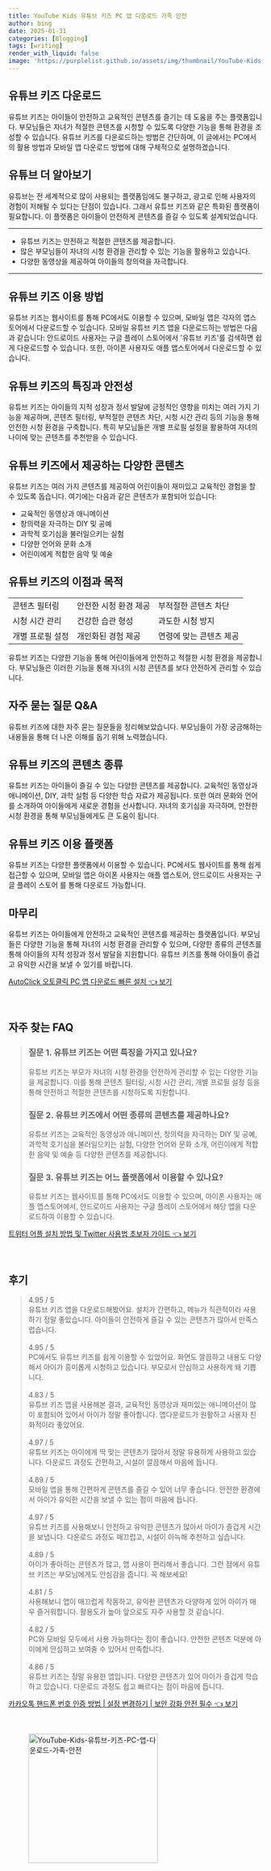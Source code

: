 ```yaml
---
title: YouTube Kids 유튜브 키즈 PC 앱 다운로드 가족 안전
author: bing
date: 2025-01-31
categories: [Blogging]
tags: [writing]
render_with_liquid: false
image: 'https://purplelist.github.io/assets/img/thumbnail/YouTube-Kids-유튜브-키즈-PC-앱-다운로드-가족-안전.webp'
---
```



<h2 id='유튜브_키즈_다운로드'>유튜브 키즈 다운로드</h2>

<p>유튜브 키즈는 아이들이 안전하고 교육적인 콘텐츠를 즐기는 데 도움을 주는 플랫폼입니다. 부모님들은 자녀가 적절한 콘텐츠를 시청할 수 있도록 다양한 기능을 통해 환경을 조성할 수 있습니다. 유튜브 키즈를 다운로드하는 방법은 간단하며, 이 글에서는 PC에서의 활용 방법과 모바일 앱 다운로드 방법에 대해 구체적으로 설명하겠습니다.</p>

<h2 id='유튜브_더_알아보기'>유튜브 더 알아보기</h2>

<p>유튜브는 전 세계적으로 많이 사용되는 플랫폼임에도 불구하고, 광고로 인해 사용자의 경험이 저해될 수 있다는 단점이 있습니다. 그래서 유튜브 키즈와 같은 특화된 플랫폼이 필요합니다. 이 플랫폼은 아이들이 안전하게 콘텐츠를 즐길 수 있도록 설계되었습니다.</p>

<hr />

<ul>
    <li>유튜브 키즈는 안전하고 적절한 콘텐츠를 제공합니다.</li>
    <li>많은 부모님들이 자녀의 시청 환경을 관리할 수 있는 기능을 활용하고 있습니다.</li>
    <li>다양한 동영상을 제공하여 아이들의 창의력을 자극합니다.</li>
</ul>

<hr />

<h2 id='유튜브_키즈_이용_방법'>유튜브 키즈 이용 방법</h2>

<p>유튜브 키즈는 웹사이트를 통해 PC에서도 이용할 수 있으며, 모바일 앱은 각자의 앱스토어에서 다운로드할 수 있습니다. 모바일 유튜브 키즈 앱을 다운로드하는 방법은 다음과 같습니다: 안드로이드 사용자는 구글 플레이 스토어에서 '유튜브 키즈'를 검색하면 쉽게 다운로드할 수 있습니다. 또한, 아이폰 사용자도 애플 앱스토어에서 다운로드할 수 있습니다.</p>

<h2 id='유튜브_키즈_의_특징과_안전성'>유튜브 키즈의 특징과 안전성</h2>

<p>유튜브 키즈는 아이들의 지적 성장과 정서 발달에 긍정적인 영향을 미치는 여러 가지 기능을 제공하며, 콘텐츠 필터링, 부적절한 콘텐츠 차단, 시청 시간 관리 등의 기능을 통해 안전한 시청 환경을 구축합니다. 특히 부모님들은 개별 프로필 설정을 활용하여 자녀의 나이에 맞는 콘텐츠를 추천받을 수 있습니다.</p>

<h2 id='유튜브_키즈_에서_제공하는_다양한_콘텐츠'>유튜브 키즈에서 제공하는 다양한 콘텐츠</h2>

<p>유튜브 키즈는 여러 가지 콘텐츠를 제공하여 어린이들이 재미있고 교육적인 경험을 할 수 있도록 돕습니다. 여기에는 다음과 같은 콘텐츠가 포함되어 있습니다:</p>

<ul>
    <li>교육적인 동영상과 애니메이션</li>
    <li>창의력을 자극하는 DIY 및 공예</li>
    <li>과학적 호기심을 불러일으키는 실험</li>
    <li>다양한 언어와 문화 소개</li>
    <li>어린이에게 적합한 음악 및 예술</li>
</ul>

<h2 id='유튜브_키즈의_이점과_목적'>유튜브 키즈의 이점과 목적</h2>

<table>
    <tr>
        <td>콘텐츠 필터링</td>
        <td>안전한 시청 환경 제공</td>
        <td>부적절한 콘텐츠 차단</td>
    </tr>
    <tr>
        <td>시청 시간 관리</td>
        <td>건강한 습관 형성</td>
        <td>과도한 시청 방지</td>
    </tr>
    <tr>
        <td>개별 프로필 설정</td>
        <td>개인화된 경험 제공</td>
        <td>연령에 맞는 콘텐츠 제공</td>
    </tr>
</table>

<p>유튜브 키즈는 다양한 기능을 통해 어린이들에게 안전하고 적절한 시청 환경을 제공합니다. 부모님들은 이러한 기능을 통해 자녀의 시청 콘텐츠를 보다 안전하게 관리할 수 있습니다.</p>

<h2 id='자주_묻는_질문_QNA'>자주 묻는 질문 Q&A</h2>

<p>유튜브 키즈에 대한 자주 묻는 질문들을 정리해보았습니다. 부모님들이 가장 궁금해하는 내용들을 통해 더 나은 이해를 돕기 위해 노력했습니다.</p>

<h2 id='유튜브_키즈의_콘텐츠_종류'>유튜브 키즈의 콘텐츠 종류</h2>

<p>유튜브 키즈는 아이들이 즐길 수 있는 다양한 콘텐츠를 제공합니다. 교육적인 동영상과 애니메이션, DIY, 과학 실험 등 다양한 학습 자료가 제공됩니다. 또한 여러 문화와 언어를 소개하여 아이들에게 새로운 경험을 선사합니다. 자녀의 호기심을 자극하며, 안전한 시청 환경을 통해 부모님들에게도 큰 도움이 됩니다.</p>

<h2 id='유튜브_키즈_이용_플랫폼'>유튜브 키즈 이용 플랫폼</h2>

<p>유튜브 키즈는 다양한 플랫폼에서 이용할 수 있습니다. PC에서도 웹사이트를 통해 쉽게 접근할 수 있으며, 모바일 앱은 아이폰 사용자는 애플 앱스토어, 안드로이드 사용자는 구글 플레이 스토어 를 통해 다운로드 가능합니다.</p>

<h2 id='마무리'>마무리</h2>

<p>유튜브 키즈는 아이들에게 안전하고 교육적인 콘텐츠를 제공하는 플랫폼입니다. 부모님들은 다양한 기능을 통해 자녀의 시청 환경을 관리할 수 있으며, 다양한 종류의 콘텐츠를 통해 아이들의 지적 성장과 정서 발달을 지원합니다. 유튜브 키즈를 통해 아이들이 즐겁고 유익한 시간을 보낼 수 있기를 바랍니다.</p>


<p><a class="click-button" title="AutoClick 오토클릭 PC 앱 다운로드 빠른 설치" href="https://purplelist.github.io/posts/AutoClick-%EC%98%A4%ED%86%A0%ED%81%B4%EB%A6%AD-PC-%EC%95%B1-%EB%8B%A4%EC%9A%B4%EB%A1%9C%EB%93%9C-%EB%B9%A0%EB%A5%B8-%EC%84%A4%EC%B9%98/" rel="dofollow">AutoClick 오토클릭 PC 앱 다운로드 빠른 설치 👈 보기</a></p><br>
<h2 id='자주_찾는_FAQ'>자주 찾는 FAQ</h2>
<div itemscope="" itemtype="https://schema.org/FAQPage"> 
<blockquote> 
<div itemscope="" itemprop="mainEntity" itemtype="https://schema.org/Question"> 
<h3 itemprop="name">질문 1. 유튜브 키즈는 어떤 특징을 가지고 있나요?</h3> 
<div itemscope="" itemprop="acceptedAnswer" itemtype="https://schema.org/Answer"> 
<span itemprop="text"> 
<p>유튜브 키즈는 부모가 자녀의 시청 환경을 안전하게 관리할 수 있는 다양한 기능을 제공합니다. 이를 통해 콘텐츠 필터링, 시청 시간 관리, 개별 프로필 설정 등을 통해 안전하고 적절한 콘텐츠를 시청하도록 지원합니다.</p> 
</span> 
</div> 
</div> 

<div itemscope="" itemprop="mainEntity" itemtype="https://schema.org/Question"> 
<h3 itemprop="name">질문 2. 유튜브 키즈에서 어떤 종류의 콘텐츠를 제공하나요?</h3> 
<div itemscope="" itemprop="acceptedAnswer" itemtype="https://schema.org/Answer"> 
<span itemprop="text"> 
<p>유튜브 키즈는 교육적인 동영상과 애니메이션, 창의력을 자극하는 DIY 및 공예, 과학적 호기심을 불러일으키는 실험, 다양한 언어와 문화 소개, 어린이에게 적합한 음악 및 예술 등 다양한 콘텐츠를 제공합니다.</p> 
</span> 
</div> 
</div> 

<div itemscope="" itemprop="mainEntity" itemtype="https://schema.org/Question"> 
<h3 itemprop="name">질문 3. 유튜브 키즈는 어느 플랫폼에서 이용할 수 있나요?</h3> 
<div itemscope="" itemprop="acceptedAnswer" itemtype="https://schema.org/Answer"> 
<span itemprop="text"> 
<p>유튜브 키즈는 웹사이트를 통해 PC에서도 이용할 수 있으며, 아이폰 사용자는 애플 앱스토어에서, 안드로이드 사용자는 구글 플레이 스토어에서 해당 앱을 다운로드하여 이용할 수 있습니다.</p> 
</span> 
</div> 
</div> 
</blockquote> 
</div>
<p><a class="click-button" title="트위터 어플 설치 방법 및 Twitter 사용법 초보자 가이드" href="https://purplelist.github.io/posts/%ED%8A%B8%EC%9C%84%ED%84%B0-%EC%96%B4%ED%94%8C-%EC%84%A4%EC%B9%98-%EB%B0%A9%EB%B2%95-%EB%B0%8F-Twitter-%EC%82%AC%EC%9A%A9%EB%B2%95-%EC%B4%88%EB%B3%B4%EC%9E%90-%EA%B0%80%EC%9D%B4%EB%93%9C/" rel="dofollow">트위터 어플 설치 방법 및 Twitter 사용법 초보자 가이드 👈 보기</a></p><br>
<h2 id='후기'>후기</h2>
<div itemscope itemtype="https://schema.org/Product">
  <blockquote>
  <div itemprop="review" itemscope itemtype="https://schema.org/Review">
      <div itemprop="reviewRating" itemscope itemtype="https://schema.org/Rating"> <span itemprop="ratingValue">4.95</span> / <span itemprop="bestRating">5</span> </div>
      <span itemprop="reviewBody">유튜브 키즈 앱을 다운로드해봤어요. 설치가 간편하고, 메뉴가 직관적이라 사용하기 정말 좋았습니다. 아이들이 안전하게 즐길 수 있는 콘텐츠가 많아서 만족스럽습니다.</span>
  </div>
  <br>
  <div itemprop="review" itemscope itemtype="https://schema.org/Review">
      <div itemprop="reviewRating" itemscope itemtype="https://schema.org/Rating"> <span itemprop="ratingValue">4.95</span> / <span itemprop="bestRating">5</span> </div>
      <span itemprop="reviewBody">PC에서도 유튜브 키즈를 쉽게 이용할 수 있었어요. 화면도 깔끔하고 내용도 다양해서 아이가 흥미롭게 시청하고 있습니다. 부모로서 안심하고 사용하게 돼 기쁩니다.</span>
  </div>
  <br>
  <div itemprop="review" itemscope itemtype="https://schema.org/Review">
      <div itemprop="reviewRating" itemscope itemtype="https://schema.org/Rating"> <span itemprop="ratingValue">4.83</span> / <span itemprop="bestRating">5</span> </div>
      <span itemprop="reviewBody">유튜브 키즈 앱을 사용해본 결과, 교육적인 동영상과 재미있는 애니메이션이 많이 포함되어 있어서 아이가 정말 좋아합니다. 앱다운로드가 원활하고 사용자 친화적이라 좋았어요.</span>
  </div>
  <br>
  <div itemprop="review" itemscope itemtype="https://schema.org/Review">
      <div itemprop="reviewRating" itemscope itemtype="https://schema.org/Rating"> <span itemprop="ratingValue">4.97</span> / <span itemprop="bestRating">5</span> </div>
      <span itemprop="reviewBody">유튜브 키즈는 아이에게 딱 맞는 콘텐츠가 많아서 정말 유용하게 사용하고 있습니다. 다운로드 과정도 간편하고, 시설이 깔끔해서 마음에 듭니다.</span>
  </div>
  <br>
  <div itemprop="review" itemscope itemtype="https://schema.org/Review">
      <div itemprop="reviewRating" itemscope itemtype="https://schema.org/Rating"> <span itemprop="ratingValue">4.89</span> / <span itemprop="bestRating">5</span> </div>
      <span itemprop="reviewBody">모바일 앱을 통해 간편하게 콘텐츠를 즐길 수 있어 너무 좋습니다. 안전한 환경에서 아이가 유익한 시간을 보낼 수 있는 점이 마음에 듭니다.</span>
  </div>
  <br>
  <div itemprop="review" itemscope itemtype="https://schema.org/Review">
      <div itemprop="reviewRating" itemscope itemtype="https://schema.org/Rating"> <span itemprop="ratingValue">4.97</span> / <span itemprop="bestRating">5</span> </div>
      <span itemprop="reviewBody">유튜브 키즈를 사용해보니 안전하고 유익한 콘텐츠가 많아서 아이가 즐겁게 시간을 보냅니다. 다운로드 과정도 매끄럽고, 시설이 아늑해 추천하고 싶습니다.</span>
  </div>
  <br>
  <div itemprop="review" itemscope itemtype="https://schema.org/Review">
      <div itemprop="reviewRating" itemscope itemtype="https://schema.org/Rating"> <span itemprop="ratingValue">4.89</span> / <span itemprop="bestRating">5</span> </div>
      <span itemprop="reviewBody">아이가 좋아하는 콘텐츠가 많고, 앱 사용이 편리해서 좋습니다. 그런 점에서 유튜브 키즈는 부모님에게도 안심감을 줍니다. 꼭 해보세요!</span>
  </div>
  <br>
  <div itemprop="review" itemscope itemtype="https://schema.org/Review">
      <div itemprop="reviewRating" itemscope itemtype="https://schema.org/Rating"> <span itemprop="ratingValue">4.81</span> / <span itemprop="bestRating">5</span> </div>
      <span itemprop="reviewBody">사용해보니 앱이 매끄럽게 작동하고, 유익한 콘텐츠가 다양하게 있어 아이가 매우 즐거워합니다. 활용도가 높아 앞으로도 자주 사용할 것 같습니다.</span>
  </div>
  <br>
  <div itemprop="review" itemscope itemtype="https://schema.org/Review">
      <div itemprop="reviewRating" itemscope itemtype="https://schema.org/Rating"> <span itemprop="ratingValue">4.82</span> / <span itemprop="bestRating">5</span> </div>
      <span itemprop="reviewBody">PC와 모바일 모두에서 사용 가능하다는 점이 좋습니다. 안전한 콘텐츠 덕분에 아이에게 안심하고 보여줄 수 있어서 만족합니다.</span>
  </div>
  <br>
  <div itemprop="review" itemscope itemtype="https://schema.org/Review">
      <div itemprop="reviewRating" itemscope itemtype="https://schema.org/Rating"> <span itemprop="ratingValue">4.86</span> / <span itemprop="bestRating">5</span> </div>
      <span itemprop="reviewBody">유튜브 키즈는 정말 유용한 앱입니다. 다양한 콘텐츠가 있어 아이가 즐겁게 학습하고 있습니다. 다운로드 과정도 쉽고 빠르다는 점이 마음에 듭니다.</span>
  </div>
  </blockquote>
</div>
<p><a class="click-button" title="카카오톡 핸드폰 번호 인증 방법 | 설정 변경하기 | 보안 강화 안전 필수" href="https://purplelist.github.io/posts/%EC%B9%B4%EC%B9%B4%EC%98%A4%ED%86%A1-%ED%95%B8%EB%93%9C%ED%8F%B0-%EB%B2%88%ED%98%B8-%EC%9D%B8%EC%A6%9D-%EB%B0%A9%EB%B2%95-%EC%84%A4%EC%A0%95-%EB%B3%80%EA%B2%BD%ED%95%98%EA%B8%B0-%EB%B3%B4%EC%95%88-%EA%B0%95%ED%99%94-%EC%95%88%EC%A0%84-%ED%95%84%EC%88%98/" rel="dofollow">카카오톡 핸드폰 번호 인증 방법 | 설정 변경하기 | 보안 강화 안전 필수 👈 보기</a></p><br>
<figure class="image"><img src="https://purplelist.github.io/assets/img/thumbnail/YouTube-Kids-유튜브-키즈-PC-앱-다운로드-가족-안전.webp" alt="YouTube-Kids-유튜브-키즈-PC-앱-다운로드-가족-안전" width="256" height="256"></figure>